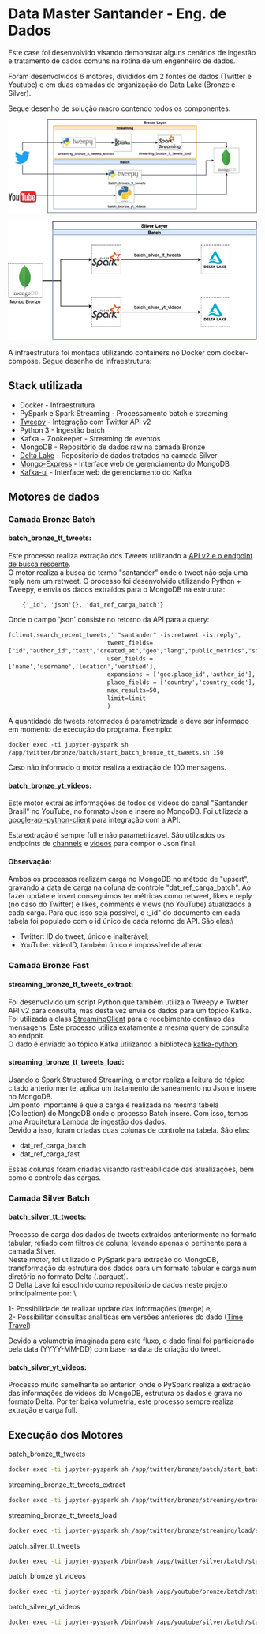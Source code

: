 
# Data Master Santander - Eng. de Dados

Este case foi desenvolvido visando demonstrar alguns cenários de ingestão e tratamento de dados comuns na rotina de um engenheiro de dados.

Foram desenvolvidos 6 motores, divididos em 2 fontes de dados (Twitter e Youtube) e em duas camadas de organização do Data Lake (Bronze e Silver).

Segue desenho de solução macro contendo todos os componentes:

![Bronze Layer](img/bronze_layer.jpeg "bronze_layer")

![Silver Layer](img/silver_layer.jpg "silver_layer")

A infraestrutura foi montada utilizando containers no Docker com docker-compose. 
Segue desenho de infraestrutura:



## Stack utilizada

* Docker - Infraestrutura
* PySpark e Spark Streaming - Processamento batch e streaming
* [Tweepy](https://www.tweepy.org/) - Integração com Twitter API v2
* Python 3 - Ingestão batch
* Kafka + Zookeeper - Streaming de eventos
* MongoDB - Repositório de dados raw na camada Bronze
* [Delta Lake](https://delta.io/) - Repositório de dados tratados na camada Silver
* [Mongo-Express](https://github.com/mongo-express/mongo-express) - Interface web de gerenciamento do MongoDB
* [Kafka-ui](https://github.com/provectus/kafka-ui) - Interface web de gerenciamento do Kafka

## Motores de dados

### Camada Bronze Batch

#### batch_bronze_tt_tweets:

Este processo realiza extração dos Tweets utilizando a [API v2 e o endpoint de busca rescente](https://developer.twitter.com/en/docs/twitter-api/tweets/search/api-reference/get-tweets-search-recent).\
O motor realiza a busca do termo "santander" onde o tweet não seja uma reply nem um retweet.
O processo foi desenvolvido utilizando Python + Tweepy, e envia os dados extraídos para o MongoDB na estrutura:
```shell
    {'_id', 'json'{}, 'dat_ref_carga_batch'}

```
Onde o campo 'json' consiste no retorno da API para a query:
```
(client.search_recent_tweets,' "santander" -is:retweet -is:reply', 
                            tweet_fields=["id","author_id","text","created_at","geo","lang","public_metrics","source"],
                            user_fields = ['name','username','location','verified'],
                            expansions = ['geo.place_id','author_id'],
                            place_fields = ['country','country_code'],
                            max_results=50,
                            limit=limit
                            )
```
A quantidade de tweets retornados é parametrizada e deve ser informado em momento de execução do programa. Exemplo:

```shell
docker exec -ti jupyter-pyspark sh /app/twitter/bronze/batch/start_batch_bronze_tt_tweets.sh 150
```

Caso não informado o motor realiza a extração de 100 mensagens.

#### batch_bronze_yt_videos:

Este motor extrai as informações de todos os videos do canal "Santander Brasil" no YouTube, no formato Json e insere no MongoDB.
Foi utilizada a [google-api-python-client](https://developers.google.com/youtube/v3) para integração com a API.

Esta extração é sempre full e não parametrizavel. Sáo utilzados os endpoints de [channels](https://developers.google.com/youtube/v3/docs/channels/list) e [videos](https://developers.google.com/youtube/v3/docs/videos/list) para compor o Json final.

#### Observação:

Ambos os processos realizam carga no MongoDB no método de "upsert", gravando a data de carga na coluna de controle "dat_ref_carga_batch".
Ao fazer update e insert conseguimos ter métricas como retweet, likes e reply (no caso do Twitter) e likes, comments e views (no YouTube) atualizados a cada carga.
Para que isso seja possível, o :_id" do documento em cada tabela foi populado com o id único de cada retorno de API. São eles:\

- Twitter: ID do tweet, único e inalterável;
- YouTube: videoID, também único e impossível de alterar.

### Camada Bronze Fast

#### streaming_bronze_tt_tweets_extract:

Foi desenvolvido um script Python que também utiliza o Tweepy e Twitter API v2 para consulta, mas desta vez envia os dados para um tópico Kafka. \
Foi utilizada a class [StreamingClient](https://docs.tweepy.org/en/latest/streamingclient.html#tweepy.StreamingClient) para o recebimento contínuo das mensagens. Este processo utiliza exatamente a mesma query de consulta ao endpoit. \
O dado é enviado ao tópico Kafka utilizando a biblioteca [kafka-python](https://kafka-python.readthedocs.io/en/master/).


#### streaming_bronze_tt_tweets_load:
Usando o Spark Structured Streaming, o motor realiza a leitura do tópico citado anteriormente, aplica um tratamento de saneamento no Json e insere no MongoDB. \
Um ponto importante é que a carga é realizada na mesma tabela (Collection) do MongoDB onde o processo Batch insere. Com isso, temos uma Arquitetura Lambda de ingestão dos dados. \
Devido a isso, foram criadas duas colunas de controle na tabela. São elas:
 - dat_ref_carga_batch
 - dat_ref_carga_fast

 Essas colunas foram criadas visando rastreabilidade das atualizações, bem como o controle das cargas.

 ### Camada Silver Batch
 
 #### batch_silver_tt_tweets:
 
Processo de carga dos dados de tweets extraídos anteriormente no formato tabular, refiado com filtros de coluna, levando apenas o pertinente para a camada Silver. \
Neste motor, foi utilizado o PySpark para extração do MongoDB, transformação da estrutura dos dados para um formato tabular e carga num diretório no formato Delta (.parquet). \
O Delta Lake foi escolhido como repositório de dados neste projeto principalmente por: \ 

 1- Possibilidade de realizar update das informações (merge) e; \
 2- Possibilitar consultas analíticas em versões anteriores do dado ([Time Travel](https://databricks.com/blog/2019/02/04/introducing-delta-time-travel-for-large-scale-data-lakes.html))

Devido a volumetria imaginada para este fluxo, o dado final foi particionado pela data (YYYY-MM-DD) com base na data de criação do tweet.
 
 #### batch_silver_yt_videos:

 Processo muito semelhante ao anterior, onde o PySpark realiza a extração das informações de vídeos do MongoDB, estrutura os dados e grava no formato Delta.
 Por ter baixa volumetria, este processo sempre realiza extração e carga full.

## Execução dos Motores

batch_bronze_tt_tweets

```bash
docker exec -ti jupyter-pyspark sh /app/twitter/bronze/batch/start_batch_bronze_tt_tweets.sh 150
```

streaming_bronze_tt_tweets_extract

```bash
docker exec -ti jupyter-pyspark sh /app/twitter/bronze/streaming/extract/start_streaming_bronze_tt_tweets_extract.sh
```

streaming_bronze_tt_tweets_load

```bash
docker exec -ti jupyter-pyspark sh /app/twitter/bronze/streaming/load/start_streaming_bronze_tt_tweets_load.sh
```

batch_silver_tt_tweets

```bash
docker exec -ti jupyter-pyspark /bin/bash /app/twitter/silver/batch/start_batch_silver_tt_tweets.sh
```

batch_bronze_yt_videos

```bash
docker exec -ti jupyter-pyspark /bin/bash /app/youtube/bronze/batch/start_batch_bronze_yt_videos.sh
```


batch_silver_yt_videos

```bash
docker exec -ti jupyter-pyspark /bin/bash /app/youtube/silver/batch/start_batch_silver_yt_videos.sh
```


